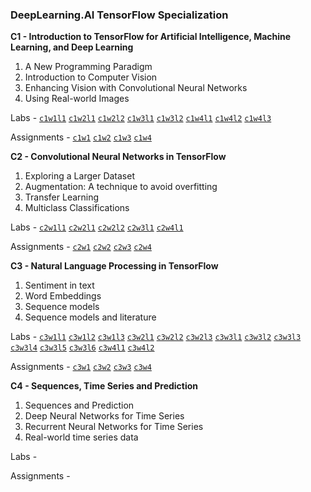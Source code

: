 ### DeepLearning.AI TensorFlow Specialization

**C1 - Introduction to TensorFlow for Artificial Intelligence, Machine Learning, and Deep Learning**
1. A New Programming Paradigm
2. Introduction to Computer Vision
3. Enhancing Vision with Convolutional Neural Networks
4. Using Real-world Images

Labs - 
[`c1w1l1`](https://nbviewer.org/github/danielphan-dp/tf-specialization/blob/main/google-collab-notebooks/C1/C1_W1_Lab_1_hello_world_nn.ipynb)
[`c1w2l1`](https://nbviewer.org/github/danielphan-dp/tf-specialization/blob/main/google-collab-notebooks/C1/C1_W2_Lab_1_beyond_hello_world.ipynb) 
[`c1w2l2`](https://nbviewer.org/github/danielphan-dp/tf-specialization/blob/main/google-collab-notebooks/C1/C1_W2_Lab_2_callbacks.ipynb)
[`c1w3l1`](https://nbviewer.org/github/danielphan-dp/tf-specialization/blob/main/google-collab-notebooks/C1/C1_W3_Lab_1_improving_accuracy_using_convolutions.ipynb)
[`c1w3l2`](https://nbviewer.org/github/danielphan-dp/tf-specialization/blob/main/google-collab-notebooks/C1/C1_W3_Lab_2_exploring_convolutions.ipynb)
[`c1w4l1`](https://nbviewer.org/github/danielphan-dp/tf-specialization/blob/main/google-collab-notebooks/C1/C1_W4_Lab_1_image_generator_no_validation.ipynb)
[`c1w4l2`](https://nbviewer.org/github/danielphan-dp/tf-specialization/blob/main/google-collab-notebooks/C1/C1_W4_Lab_2_image_generator_with_validation.ipynb)
[`c1w4l3`](https://nbviewer.org/github/danielphan-dp/tf-specialization/blob/main/google-collab-notebooks/C1/C1_W4_Lab_3_compacted_images.ipynb)

Assignments -
[`c1w1`](https://nbviewer.org/github/danielphan-dp/tf-specialization/blob/main/graded-notebooks/C1/C1W1_Assignment.ipynb)
[`c1w2`](https://nbviewer.org/github/danielphan-dp/tf-specialization/blob/main/graded-notebooks/C1/C1W2_Assignment.ipynb)
[`c1w3`](https://nbviewer.org/github/danielphan-dp/tf-specialization/blob/main/graded-notebooks/C1/C1W3_Assignment.ipynb)
[`c1w4`](https://nbviewer.org/github/danielphan-dp/tf-specialization/blob/main/graded-notebooks/C1/C1W4_Assignment.ipynb)

**C2 - Convolutional Neural Networks in TensorFlow**
1. Exploring a Larger Dataset
2. Augmentation: A technique to avoid overfitting
3. Transfer Learning
4. Multiclass Classifications

Labs - 
[`c2w1l1`](https://nbviewer.org/github/danielphan-dp/tf-specialization/blob/main/google-collab-notebooks/C2/C2_W1_Lab_1_cats_vs_dogs.ipynb)
[`c2w2l1`](https://nbviewer.org/github/danielphan-dp/tf-specialization/blob/main/google-collab-notebooks/C2/C2_W2_Lab_1_cats_v_dogs_augmentation.ipynb)
[`c2w2l2`](https://nbviewer.org/github/danielphan-dp/tf-specialization/blob/main/google-collab-notebooks/C2/C2_W2_Lab_2_horses_v_humans_augmentation.ipynb)
[`c2w3l1`](https://nbviewer.org/github/danielphan-dp/tf-specialization/blob/main/google-collab-notebooks/C2/C2_W3_Lab_1_transfer_learning.ipynb)
[`c2w4l1`](https://nbviewer.org/github/danielphan-dp/tf-specialization/blob/main/google-collab-notebooks/C2/C2_W4_Lab_1_multi_class_classifier.ipynb)

Assignments - 
[`c2w1`](https://nbviewer.org/github/danielphan-dp/tf-specialization/blob/main/graded-notebooks/C2/C2W1_Assignment.ipynb)
[`c2w2`](https://nbviewer.org/github/danielphan-dp/tf-specialization/blob/main/graded-notebooks/C2/C2W2_Assignment.ipynb)
[`c2w3`](https://nbviewer.org/github/danielphan-dp/tf-specialization/blob/main/graded-notebooks/C2/C2W3_Assignment.ipynb)
[`c2w4`](https://nbviewer.org/github/danielphan-dp/tf-specialization/blob/main/graded-notebooks/C2/C2W4_Assignment.ipynb)

**C3 - Natural Language Processing in TensorFlow**
1. Sentiment in text
3. Word Embeddings
4. Sequence models
5. Sequence models and literature

Labs -
[`c3w1l1`](https://nbviewer.org/github/danielphan-dp/tf-specialization/blob/main/google-collab-notebooks/C3/C3_W1_Lab_1_tokenize_basic.ipynb)
[`c3w1l2`](https://nbviewer.org/github/danielphan-dp/tf-specialization/blob/main/google-collab-notebooks/C3/C3_W1_Lab_2_sequences_basic.ipynb)
[`c3w1l3`](https://nbviewer.org/github/danielphan-dp/tf-specialization/blob/main/google-collab-notebooks/C3/C3_W1_Lab_3_sarcasm.ipynb)
[`c3w2l1`](https://nbviewer.org/github/danielphan-dp/tf-specialization/blob/main/google-collab-notebooks/C3/C3_W2_Lab_1_imdb.ipynb)
[`c3w2l2`](https://nbviewer.org/github/danielphan-dp/tf-specialization/blob/main/google-collab-notebooks/C3/C3_W2_Lab_2_sarcasm_classifier.ipynb)
[`c3w2l3`](https://nbviewer.org/github/danielphan-dp/tf-specialization/blob/main/google-collab-notebooks/C3/C3_W2_Lab_3_imdb_subwords.ipynb)
[`c3w3l1`](https://nbviewer.org/github/danielphan-dp/tf-specialization/blob/main/google-collab-notebooks/C3/C3_W3_Lab_1_single_layer_LSTM.ipynb)
[`c3w3l2`](https://nbviewer.org/github/danielphan-dp/tf-specialization/blob/main/google-collab-notebooks/C3/C3_W3_Lab_2_multiple_layer_LSTM.ipynb)
[`c3w3l3`](https://nbviewer.org/github/danielphan-dp/tf-specialization/blob/main/google-collab-notebooks/C3/C3_W3_Lab_3_Conv1D.ipynb)
[`c3w3l4`](https://nbviewer.org/github/danielphan-dp/tf-specialization/blob/main/google-collab-notebooks/C3/C3_W3_Lab_4_imdb_reviews_with_GRU_LSTM_Conv1D.ipynb)
[`c3w3l5`](https://nbviewer.org/github/danielphan-dp/tf-specialization/blob/main/google-collab-notebooks/C3/C3_W3_Lab_5_sarcasm_with_bi_LSTM.ipynb)
[`c3w3l6`](https://nbviewer.org/github/danielphan-dp/tf-specialization/blob/main/google-collab-notebooks/C3/C3_W3_Lab_6_sarcasm_with_1D_convolutional.ipynb)
[`c3w4l1`](https://nbviewer.org/github/danielphan-dp/tf-specialization/blob/main/google-collab-notebooks/C3/C3_W4_Lab_1.ipynb)
[`c3w4l2`](https://nbviewer.org/github/danielphan-dp/tf-specialization/blob/main/google-collab-notebooks/C3/C3_W4_Lab_2_irish_lyrics.ipynb)

Assignments - 
[`c3w1`](https://nbviewer.org/github/danielphan-dp/tf-specialization/blob/main/graded-notebooks/C3/C3W1_Assignment.ipynb)
[`c3w2`](https://nbviewer.org/github/danielphan-dp/tf-specialization/blob/main/graded-notebooks/C3/C3W2_Assignment.ipynb)
[`c3w3`](https://nbviewer.org/github/danielphan-dp/tf-specialization/blob/main/graded-notebooks/C3/C3W3_Assignment.ipynb)
[`c3w4`](https://nbviewer.org/github/danielphan-dp/tf-specialization/blob/main/graded-notebooks/C3/C3W4_Assignment.ipynb)

**C4 - Sequences, Time Series and Prediction**
1. Sequences and Prediction
2. Deep Neural Networks for Time Series
3. Recurrent Neural Networks for Time Series
4. Real-world time series data

Labs - 


Assignments - 

